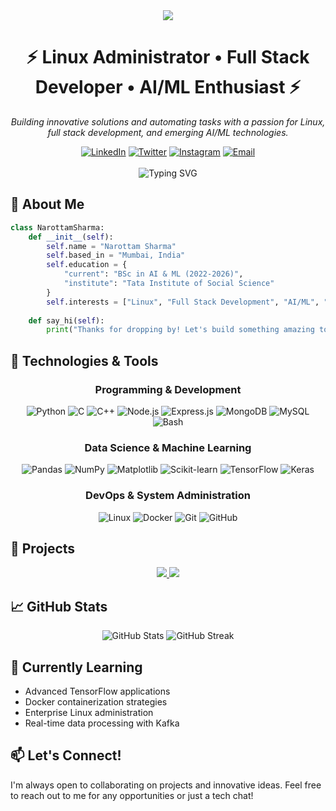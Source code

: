 <!-- Dynamic GitHub Profile Header -->
<div align="center">
  <img src="https://capsule-render.vercel.app/api?type=waving&color=gradient&height=200&section=header&text=Narottam%20Sharma&fontSize=80&fontAlignY=35&animation=fadeIn&fontColor=ffffff" />
</div>

<h1 align="center">⚡ Linux Administrator • Full Stack Developer • AI/ML Enthusiast ⚡</h1>

<p align="center">
  <em>Building innovative solutions and automating tasks with a passion for Linux, full stack development, and emerging AI/ML technologies.</em>
</p>

<div align="center">
  <a href="https://www.linkedin.com/in/nar0ttam/"><img src="https://img.shields.io/badge/LinkedIn-0077B5?style=flat-square&logo=linkedin&logoColor=white" alt="LinkedIn" /></a>
  <a href="https://x.com/_narottamm"><img src="https://img.shields.io/badge/Twitter-1DA1F2?style=flat-square&logo=twitter&logoColor=white" alt="Twitter" /></a>
  <a href="https://www.instagram.com/nar0ttamm/"><img src="https://img.shields.io/badge/Instagram-E4405F?style=flat-square&logo=instagram&logoColor=white" alt="Instagram" /></a>
  <a href="mailto:narottam18879@gmail.com"><img src="https://img.shields.io/badge/Email-D14836?style=flat-square&logo=gmail&logoColor=white" alt="Email" /></a>
</div>

<br>

<!-- Tech Stack Animation -->
<div align="center">
  <img src="https://readme-typing-svg.herokuapp.com?font=Fira+Code&pause=1000&color=4EA9D3&center=true&vCenter=true&width=435&lines=Linux+System+Administration;Full+Stack+Development;AI+%26+ML+Development;Python+Automation" alt="Typing SVG" />
</div>

## 💫 About Me

```python
class NarottamSharma:
    def __init__(self):
        self.name = "Narottam Sharma"
        self.based_in = "Mumbai, India"
        self.education = {
            "current": "BSc in AI & ML (2022-2026)",
            "institute": "Tata Institute of Social Science"
        }
        self.interests = ["Linux", "Full Stack Development", "AI/ML", "Automation"]
        
    def say_hi(self):
        print("Thanks for dropping by! Let's build something amazing together!")
```

## 🔧 Technologies & Tools

<div align="center">
  
  ### Programming & Development
  <img src="https://img.shields.io/badge/Python-3776AB?style=for-the-badge&logo=python&logoColor=white" alt="Python" />
  <img src="https://img.shields.io/badge/C-00599C?style=for-the-badge&logo=c&logoColor=white" alt="C" />
  <img src="https://img.shields.io/badge/C++-00599C?style=for-the-badge&logo=c%2B%2B&logoColor=white" alt="C++" />
  <img src="https://img.shields.io/badge/Node.js-339933?style=for-the-badge&logo=nodedotjs&logoColor=white" alt="Node.js" />
  <img src="https://img.shields.io/badge/Express.js-000000?style=for-the-badge&logo=express&logoColor=white" alt="Express.js" />
  <img src="https://img.shields.io/badge/MongoDB-4EA94B?style=for-the-badge&logo=mongodb&logoColor=white" alt="MongoDB" />
  <img src="https://img.shields.io/badge/MySQL-4479A1?style=for-the-badge&logo=mysql&logoColor=white" alt="MySQL" />
  <img src="https://img.shields.io/badge/Bash-4EAA25?style=for-the-badge&logo=gnu-bash&logoColor=white" alt="Bash" />
  
  ### Data Science & Machine Learning
  <img src="https://img.shields.io/badge/Pandas-150458?style=for-the-badge&logo=pandas&logoColor=white" alt="Pandas" />
  <img src="https://img.shields.io/badge/NumPy-013243?style=for-the-badge&logo=numpy&logoColor=white" alt="NumPy" />
  <img src="https://img.shields.io/badge/Matplotlib-3776AB?style=for-the-badge&logo=python&logoColor=white" alt="Matplotlib" />
  <img src="https://img.shields.io/badge/scikit_learn-F7931E?style=for-the-badge&logo=scikit-learn&logoColor=white" alt="Scikit-learn" />
  <img src="https://img.shields.io/badge/TensorFlow-FF6F00?style=for-the-badge&logo=tensorflow&logoColor=white" alt="TensorFlow" />
  <img src="https://img.shields.io/badge/Keras-D00000?style=for-the-badge&logo=keras&logoColor=white" alt="Keras" />
  
  ### DevOps & System Administration
  <img src="https://img.shields.io/badge/Linux-FCC624?style=for-the-badge&logo=linux&logoColor=black" alt="Linux" />
  <img src="https://img.shields.io/badge/Docker-2496ED?style=for-the-badge&logo=docker&logoColor=white" alt="Docker" />
  <img src="https://img.shields.io/badge/Git-F05032?style=for-the-badge&logo=git&logoColor=white" alt="Git" />
  <img src="https://img.shields.io/badge/GitHub-181717?style=for-the-badge&logo=github&logoColor=white" alt="GitHub" />
</div>

## 🚀 Projects

<div align="center">
  <a href="https://github.com/nar0ttamm/truckoilcorp">
    <img src="https://github-readme-stats.vercel.app/api/pin/?username=nar0ttamm&repo=truckoilcorp&theme=radical" />
  </a>
  <a href="https://github.com/nar0ttamm/trinitx">
    <img src="https://github-readme-stats.vercel.app/api/pin/?username=nar0ttamm&repo=trinitx&theme=radical" />
  </a>
</div>

## 📈 GitHub Stats

<div align="center">
  <img src="https://github-readme-stats.vercel.app/api?username=nar0ttamm&show_icons=true&theme=radical" alt="GitHub Stats" />
  <img src="https://github-readme-streak-stats.herokuapp.com/?user=nar0ttamm&theme=radical" alt="GitHub Streak" />
</div>

## 🌱 Currently Learning

- Advanced TensorFlow applications
- Docker containerization strategies
- Enterprise Linux administration
- Real-time data processing with Kafka

## 📫 Let's Connect!

I'm always open to collaborating on projects and innovative ideas. Feel free to reach out to me for any opportunities or just a tech chat! 
